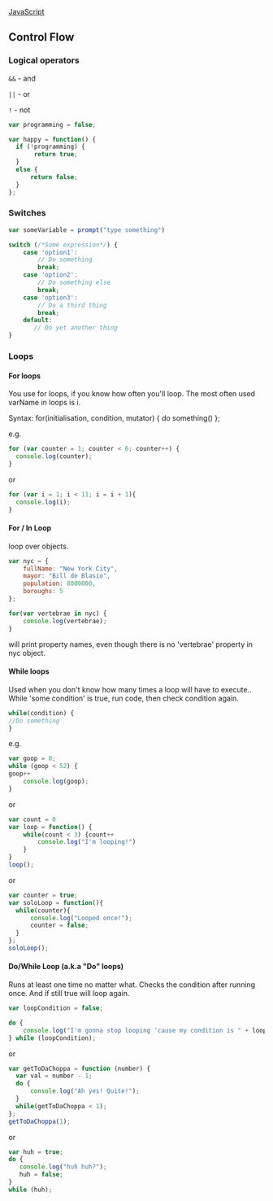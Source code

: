 [JavaScript](index.md)

## Control Flow

### Logical operators
`&&` - and

`||` - or

`!` - not

```javascript
var programming = false;

var happy = function() {
  if (!programming) {
       return true;
  }
  else {
      return false;
  }
};
```

### Switches
```javascript
var someVariable = prompt("type something")

switch (/*Some expression*/) {
    case 'option1':
        // Do something
        break;
    case 'option2':
        // Do something else
        break;
    case 'option3':
        // Do a third thing
        break;
    default:
       // Do yet another thing
}
```

### Loops

#### For loops
You use for loops, if you know how often you'll loop. The most often used varName in loops is i.

Syntax:
for(initialisation, condition, mutator) {
  do something()
};

e.g.
```javascript
for (var counter = 1; counter < 6; counter++) {
  console.log(counter);
}
```
or

```javascript
for (var i = 1; i < 11; i = i + 1){
  console.log(i);
}
```

#### For / In Loop
loop over objects.
```javascript
var nyc = {
    fullName: "New York City",
    mayor: "Bill de Blasio",
    population: 8000000,
    boroughs: 5
};

for(var vertebrae in nyc) {
    console.log(vertebrae);
}
```
will print property names, even though there is no 'vertebrae' property in nyc object.

#### While loops
Used when you don't know how many times a loop will have to execute.. While 'some condition' is true, run code, then check condition again.

```javascript
while(condition) {
//Do something
}
```
e.g.

```javascript
var goop = 0;
while (goop < 52) {
goop++
    console.log(goop);
}
```
or

```javascript
var count = 0
var loop = function() {
	while(count < 3) {count++
		console.log("I'm looping!")
	}
}
loop();
```
or

```javascript
var counter = true;
var soloLoop = function(){
  while(counter){
      console.log("Looped once!");
      counter = false;
  }
};
soloLoop();
```

#### Do/While Loop (a.k.a "Do" loops)
Runs at least one time no matter what. Checks the condition after running once. And if still true will loop again.

```javascript
var loopCondition = false;

do {
	console.log("I'm gonna stop looping 'cause my condition is " + loopCondition + "!");
} while (loopCondition);
```
or
```javascript
var getToDaChoppa = function (number) {
  var val = number - 1;
  do {
      console.log("Ah yes! Quite!");
  }
  while(getToDaChoppa < 1);
};
getToDaChoppa(1);
```
or

```javascript
var huh = true;
do {
   console.log("huh huh?");
   huh = false;
}
while (huh);
```
